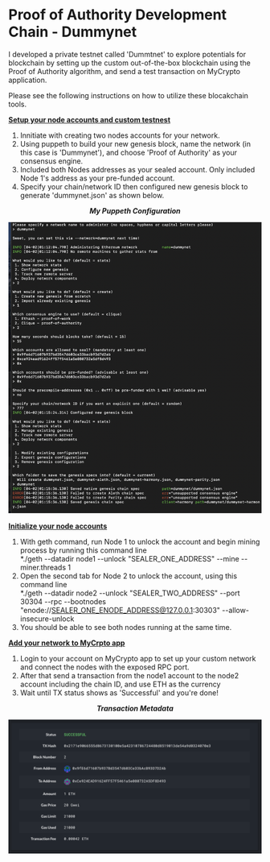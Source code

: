 # Proof of Authority Development Chain - Dummynet

I developed a private testnet called 'Dummtnet' to explore potentials for blockchain by setting up the custom out-of-the-box blockchain using the Proof of Authority algorithm, and send a test transaction on MyCrypto application. 

Please see the following instructions on how to utilize these blocakchain tools.

**<ins>Setup your node accounts and custom testnest<ins>**

1. Innitiate with creating two nodes accounts for your network.
2. Using puppeth to build your new genesis block, name the network (in this case is 'Dummynet'), and choose 'Proof of Authority' as your consensus engine.
3. Included both Nodes addresses as your sealed account. Only included Node 1's address as your pre-funded account. 
4. Specify your chain/network ID then configured new genesis block to generate 'dummynet.json' as shown below.

***<p align="center">My Puppeth Configuration</p>***
<p align="center">
<img src="https://github.com/padthai-sketch/Dummynet-Blockchain/blob/main/Screenshots/Puppeth_Configuration.png" alt="Puppeth_Configuration" width="800"/>
</p>

**<ins>Initialize your node accounts<ins>**

1. With geth command, run Node 1 to unlock the account and begin mining process by running this command line<br> 
   *./geth --datadir node1 --unlock "SEALER_ONE_ADDRESS" --mine --miner.threads 1
2. Open the second tab for Node 2 to unlock the account, using this command line<br> 
   *./geth --datadir node2 --unlock "SEALER_TWO_ADDRESS" --port 30304 --rpc --bootnodes "enode://SEALER_ONE_ENODE_ADDRESS@127.0.0.1:30303" --allow-insecure-unlock
3. You should be able to see both nodes running at the same time. 

**<ins>Add your network to MyCrpto app<ins>**

1. Login to your account on MyCrypto app to set up your custom network and connect the nodes with the exposed RPC port. 
2. After that send a transaction from the node1 account to the node2 account including the chain ID, and use ETH as the currency
3. Wait until TX status shows as 'Successful' and you're done!

***<p align="center">Transaction Metadata</p>***
<p align="center">
<img src="https://github.com/padthai-sketch/Dummynet-Blockchain/blob/main/Screenshots/TX_Status_successful.png" alt="TX_Status_successful" width="800"/>
</p>
